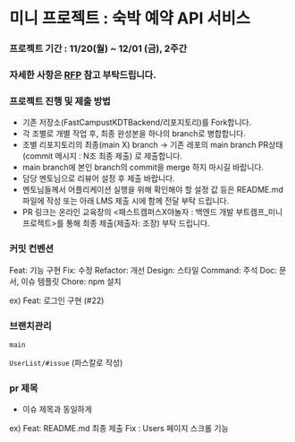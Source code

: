 # 미니 프로젝트 : 숙박 예약 API 서비스 
### 프로젝트 기간 : 11/20(월) ~ 12/01 (금), 2주간
### 자세한 사항은 [RFP](https://drive.google.com/drive/folders/1qfZwNE8Dz7XCTks1dmz3OTF2lKCY0k0E) 참고 부탁드립니다.
### 프로젝트 진행 및 제출 방법
- 기존 저장소(FastCampustKDTBackend/리포지토리)를 Fork합니다.
- 각 조별로 개별 작업 후, 최종 완성본을 하나의 branch로 병합합니다.
- 조별 리포지토리의 최종(main X) branch -> 기존 레포의 main branch PR상태(commit 메시지 : N조 최종 제출) 로 제출합니다.
- main branch에 본인 branch의 commit을 merge 하지 마시길 바랍니다.
- 담당 멘토님으로 리뷰어 설정 후 제출 바랍니다.
- 멘토님들께서 어플리케이션 실행을 위해 확인해야 할 설정 값 등은 README.md 파일에 작성 또는 아래 LMS 제출 시에 함께 전달 부탁 드립니다.
- PR 링크는 온라인 교육장의 <패스트캠퍼스X야놀자 : 백엔드 개발 부트캠프_미니 프로젝트>를 통해 최종 제출(제출자: 조장) 부탁 드립니다.

### 커밋 컨벤션
Feat: 기능 구현
Fix: 수정
Refactor: 개선
Design: 스타일
Command: 주석
Doc: 문서, 이슈 템플릿
Chore: npm 설치

ex) Feat: 로그인 구현 (#22)

### 브랜치관리
`main`

`UserList/#issue`
(파스칼로 작성)

### pr 제목
- 이슈 제목과 동일하게

ex) 
Feat: README.md 최종 제출
Fix : Users 페이지 스크롤 기능